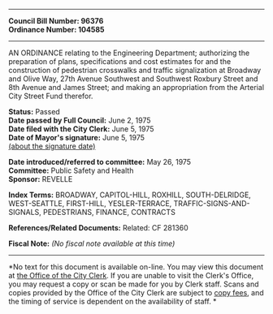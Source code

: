 * * * * *  
  
**Council Bill Number: [](#h0)[](#h2)96376**   
**Ordinance Number: 104585**  
  
* * * * *  
  
AN ORDINANCE relating to the Engineering Department; authorizing the preparation of plans, specifications and cost estimates for and the construction of pedestrian crosswalks and traffic signalization at Broadway and Olive Way, 27th Avenue Southwest and Southwest Roxbury Street and 8th Avenue and James Street; and making an appropriation from the Arterial City Street Fund therefor.  
  
**Status:** Passed   
**Date passed by Full Council:** June 2, 1975   
**Date filed with the City Clerk:** June 5, 1975   
**Date of Mayor's signature:** June 5, 1975   
[(about the signature date)](/~public/approvaldate.htm)   
  
  
**Date introduced/referred to committee:** May 26, 1975   
**Committee:** Public Safety and Health   
**Sponsor:** REVELLE   
  
**Index Terms:** BROADWAY, CAPITOL-HILL, ROXHILL, SOUTH-DELRIDGE, WEST-SEATTLE, FIRST-HILL, YESLER-TERRACE, TRAFFIC-SIGNS-AND-SIGNALS, PEDESTRIANS, FINANCE, CONTRACTS  
  
**References/Related Documents:** Related: CF 281360  
  
**Fiscal Note:** *(No fiscal note available at this time)*  
  
* * * * *  
  
*No text for this document is available on-line. You may view this document at [the Office of the City Clerk](http://www.seattle.gov/leg/clerk/contactUs.htm). If you are unable to visit the Clerk's Office, you may request a copy or scan be made for you by Clerk staff. Scans and copies provided by the Office of the City Clerk are subject to [copy fees](http://clerk.seattle.gov/~public/clerkfees.htm), and the timing of service is dependent on the availability of staff. *  
  
  
